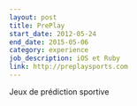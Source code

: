 ```yaml
---
layout: post
title: PrePlay
start_date: 2012-05-24
end_date: 2015-05-06
category: experience
job_description: iOS et Ruby
link: http://preplaysports.com
---
```


Jeux de prédiction sportive
